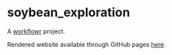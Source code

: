 # soybean_exploration

A [workflowr][] project.

[workflowr]: https://github.com/jdblischak/workflowr

Rendered website available through GitHub pages [here](https://armadilloa16.github.io/soybean_exploration/).
